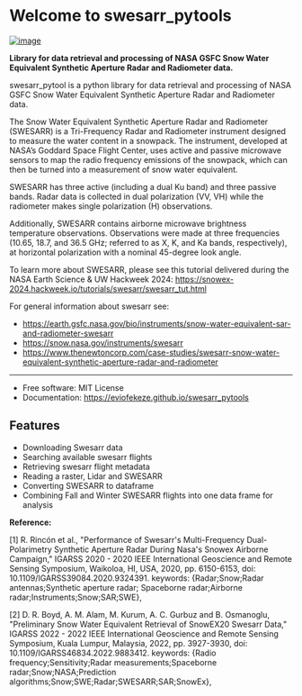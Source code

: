 # Welcome to swesarr_pytools


[![image](https://img.shields.io/pypi/v/swesarr_pytools.svg)](https://pypi.python.org/pypi/swesarr_pytools)


**Library for data retrieval and processing of NASA GSFC Snow Water Equivalent Synthetic Aperture Radar and Radiometer data.**

swesarr_pytool is a python library for data retrieval and processing of NASA GSFC Snow Water Equivalent Synthetic Aperture Radar and Radiometer data.

The Snow Water Equivalent Synthetic Aperture Radar and Radiometer (SWESARR) is a Tri-Frequency Radar and Radiometer
instrument designed to measure the water content in a snowpack. The instrument, developed at NASA’s Goddard Space Flight
Center, uses active and passive microwave sensors to map the radio frequency emissions of the snowpack, which can then be turned into a measurement of
snow water equivalent.

SWESARR has three active (including a dual Ku band) and three passive bands. Radar data is collected in dual polarization
(VV, VH) while the radiometer makes single polarization (H) observations.

Additionally, SWESARR contains airborne microwave brightness temperature observations. Observations were made at three
frequencies (10.65, 18.7, and 36.5 GHz; referred to as X, K, and Ka bands, respectively), at horizontal polarization
with a nominal 45-degree look angle.

To learn more about SWESARR, please see this tutorial delivered during the NASA Earth Science & UW Hackweek 2024:
<https://snowex-2024.hackweek.io/tutorials/swesarr/swesarr_tut.html>

For general information about swesarr see:

- <https://earth.gsfc.nasa.gov/bio/instruments/snow-water-equivalent-sar-and-radiometer-swesarr>
- <https://snow.nasa.gov/instruments/swesarr>
- <https://www.thenewtoncorp.com/case-studies/swesarr-snow-water-equivalent-synthetic-aperture-radar-and-radiometer>

---
-   Free software: MIT License
-   Documentation: <https://eviofekeze.github.io/swesarr_pytools>


## Features
- Downloading Swesarr data
- Searching available swesarr flights
- Retrieving swesarr flight metadata
- Reading a raster, Lidar and SWESARR
- Converting SWESARR to dataframe
- Combining Fall and Winter SWESARR flights into one data frame for analysis



**Reference:**

[1] R. Rincón et al., "Performance of Swesarr's Multi-Frequency Dual-Polarimetry Synthetic Aperture Radar During Nasa's
Snowex Airborne Campaign," IGARSS 2020 - 2020 IEEE International Geoscience and Remote Sensing Symposium, Waikoloa, HI,
USA, 2020, pp. 6150-6153, doi: 10.1109/IGARSS39084.2020.9324391. keywords: {Radar;Snow;Radar antennas;Synthetic aperture
radar; Spaceborne radar;Airborne radar;Instruments;Snow;SAR;SWE},

[2] D. R. Boyd, A. M. Alam, M. Kurum, A. C. Gurbuz and B. Osmanoglu, "Preliminary Snow Water Equivalent Retrieval of
SnowEX20 Swesarr Data," IGARSS 2022 - 2022 IEEE International Geoscience and Remote Sensing Symposium, Kuala Lumpur,
Malaysia, 2022, pp. 3927-3930, doi: 10.1109/IGARSS46834.2022.9883412. keywords: {Radio frequency;Sensitivity;Radar
measurements;Spaceborne radar;Snow;NASA;Prediction algorithms;Snow;SWE;Radar;SWESARR;SAR;SnowEx},

